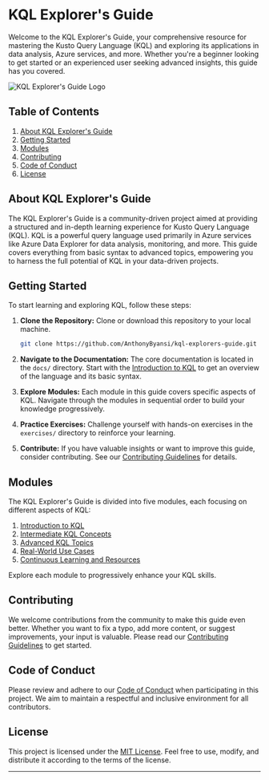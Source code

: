 
# KQL Explorer's Guide

Welcome to the KQL Explorer's Guide, your comprehensive resource for mastering the Kusto Query Language (KQL) and exploring its applications in data analysis, Azure services, and more. Whether you're a beginner looking to get started or an experienced user seeking advanced insights, this guide has you covered.

![KQL Explorer's Guide Logo](images/kql-logo.png)

## Table of Contents

1. [About KQL Explorer's Guide](#about-kql-explorers-guide)
2. [Getting Started](#getting-started)
3. [Modules](#modules)
4. [Contributing](#contributing)
5. [Code of Conduct](#code-of-conduct)
6. [License](#license)

## About KQL Explorer's Guide

The KQL Explorer's Guide is a community-driven project aimed at providing a structured and in-depth learning experience for Kusto Query Language (KQL). KQL is a powerful query language used primarily in Azure services like Azure Data Explorer for data analysis, monitoring, and more. This guide covers everything from basic syntax to advanced topics, empowering you to harness the full potential of KQL in your data-driven projects.

## Getting Started

To start learning and exploring KQL, follow these steps:

1. **Clone the Repository:** Clone or download this repository to your local machine.

   ```bash
   git clone https://github.com/AnthonyByansi/kql-explorers-guide.git
   ```

2. **Navigate to the Documentation:** The core documentation is located in the `docs/` directory. Start with the [Introduction to KQL](docs/module1/1.1_Getting_Started.md) to get an overview of the language and its basic syntax.

3. **Explore Modules:** Each module in this guide covers specific aspects of KQL. Navigate through the modules in sequential order to build your knowledge progressively.

4. **Practice Exercises:** Challenge yourself with hands-on exercises in the `exercises/` directory to reinforce your learning.

5. **Contribute:** If you have valuable insights or want to improve this guide, consider contributing. See our [Contributing Guidelines](./CONTRIBUTING.md) for details.

## Modules

The KQL Explorer's Guide is divided into five modules, each focusing on different aspects of KQL:

1. [Introduction to KQL](docs/module1/1.1_Getting_Started.md)
2. [Intermediate KQL Concepts](docs/module2/2.1_Joins_and_Relationships.md)
3. [Advanced KQL Topics](docs/module3/3.1_Geospatial_Queries.md)
4. [Real-World Use Cases](docs/module4/4.1_Log_Analytics.md)
5. [Continuous Learning and Resources](docs/module5/5.1_Community_and_Forums.md)

Explore each module to progressively enhance your KQL skills.

## Contributing

We welcome contributions from the community to make this guide even better. Whether you want to fix a typo, add more content, or suggest improvements, your input is valuable. Please read our [Contributing Guidelines](./CONTRIBUTING.md) to get started.

## Code of Conduct

Please review and adhere to our [Code of Conduct](./CODE_OF_CONDUCT.md) when participating in this project. We aim to maintain a respectful and inclusive environment for all contributors.

## License

This project is licensed under the [MIT License](./LICENSE). Feel free to use, modify, and distribute it according to the terms of the license.

---
